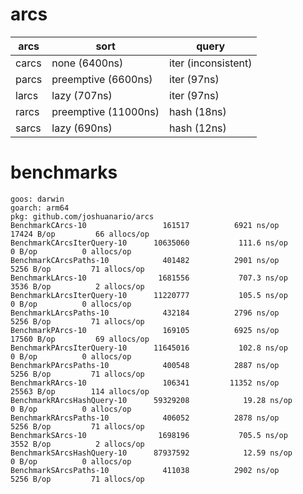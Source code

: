 # arcs

| arcs | sort | query |
|---|---|---|
| carcs | none (6400ns) | iter (inconsistent) |
| parcs | preemptive (6600ns) | iter (97ns) |
| larcs | lazy (707ns) | iter (97ns) |
| rarcs | preemptive (11000ns) | hash (18ns) |
| sarcs | lazy (690ns) | hash (12ns) |


# benchmarks
```
goos: darwin
goarch: arm64
pkg: github.com/joshuanario/arcs
BenchmarkCArcs-10             	  161517	      6921 ns/op	   17424 B/op	      66 allocs/op
BenchmarkCArcsIterQuery-10    	10635060	       111.6 ns/op	       0 B/op	       0 allocs/op
BenchmarkCArcsPaths-10        	  401482	      2901 ns/op	    5256 B/op	      71 allocs/op
BenchmarkLArcs-10             	 1681556	       707.3 ns/op	    3536 B/op	       2 allocs/op
BenchmarkLArcsIterQuery-10    	11220777	       105.5 ns/op	       0 B/op	       0 allocs/op
BenchmarkLArcsPaths-10        	  432184	      2796 ns/op	    5256 B/op	      71 allocs/op
BenchmarkPArcs-10             	  169105	      6925 ns/op	   17560 B/op	      69 allocs/op
BenchmarkPArcsIterQuery-10    	11645016	       102.8 ns/op	       0 B/op	       0 allocs/op
BenchmarkPArcsPaths-10        	  400548	      2887 ns/op	    5256 B/op	      71 allocs/op
BenchmarkRArcs-10             	  106341	     11352 ns/op	   25563 B/op	     114 allocs/op
BenchmarkRArcsHashQuery-10    	59329208	        19.28 ns/op	       0 B/op	       0 allocs/op
BenchmarkRArcsPaths-10        	  406052	      2878 ns/op	    5256 B/op	      71 allocs/op
BenchmarkSArcs-10             	 1698196	       705.5 ns/op	    3552 B/op	       2 allocs/op
BenchmarkSArcsHashQuery-10    	87937592	        12.59 ns/op	       0 B/op	       0 allocs/op
BenchmarkSArcsPaths-10        	  411038	      2902 ns/op	    5256 B/op	      71 allocs/op
```
